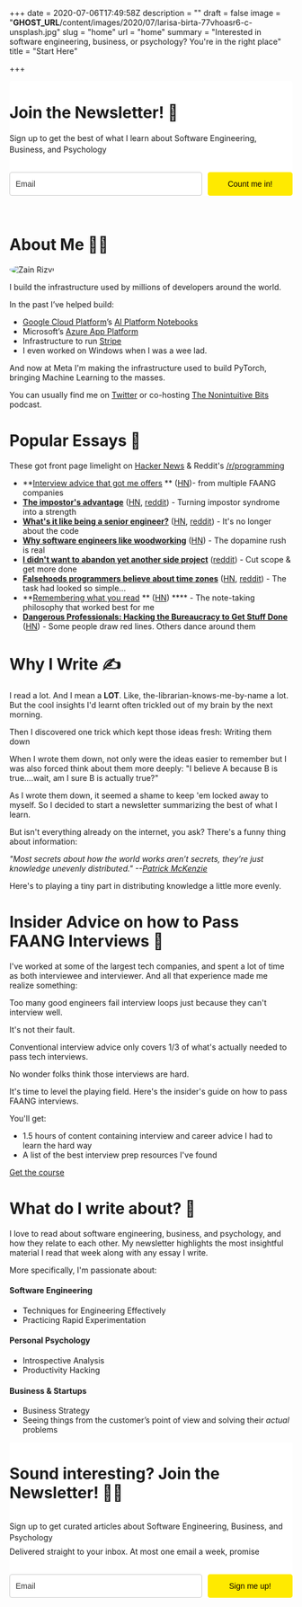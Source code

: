 +++
date = 2020-07-06T17:49:58Z
description = ""
draft = false
image = "__GHOST_URL__/content/images/2020/07/larisa-birta-77vhoasr6-c-unsplash.jpg"
slug = "home"
url = "home"
summary = "Interested in software engineering, business, or psychology? You're in the right place"
title = "Start Here"

+++


<style type="text/css">
  @import url(https://fonts.googleapis.com/css?family=Open+Sans:400,400italic,700,700italic);
</style>
<style type="text/css">
  .ml-form-embedSubmitLoad{display:inline-block;width:20px;height:20px}.ml-form-embedSubmitLoad:after{content:" ";border-color:transparent;animation:ml-form-embedSubmitLoad 1.2s linear infinite}@keyframes ml-form-embedSubmitLoad{0%{transform:rotate(0)}100%{transform:rotate(360deg)}}#mlb2-2355433.ml-form-embedContainer{box-sizing:border-box;display:table;margin:0 auto;position:static;width:100%!important}#mlb2-2355433.ml-form-embedContainer button,#mlb2-2355433.ml-form-embedContainer h4,#mlb2-2355433.ml-form-embedContainer p,#mlb2-2355433.ml-form-embedContainer span{text-transform:none!important;letter-spacing:normal!important}#mlb2-2355433.ml-form-embedContainer .ml-form-embedWrapper{background-color:#fff;border-width:0;border-color:transparent;border-radius:4px;border-style:solid;box-sizing:border-box;display:inline-block!important;margin:0;padding:0;position:relative}#mlb2-2355433.ml-form-embedContainer .ml-form-embedWrapper.embedDefault,#mlb2-2355433.ml-form-embedContainer .ml-form-embedWrapper.embedPopup{width:400px}#mlb2-2355433.ml-form-embedContainer .ml-form-embedWrapper.embedForm{width:100%}#mlb2-2355433.ml-form-embedContainer .ml-form-align-left{text-align:left}#mlb2-2355433.ml-form-embedContainer .ml-form-align-center{text-align:center}#mlb2-2355433.ml-form-embedContainer .ml-form-align-default{display:table-cell!important;vertical-align:middle!important;text-align:center!important}#mlb2-2355433.ml-form-embedContainer .ml-form-align-right{text-align:right}#mlb2-2355433.ml-form-embedContainer .ml-form-embedWrapper .ml-form-embedHeader img{border-top-left-radius:4px;border-top-right-radius:4px;height:auto;margin:0 auto!important;max-width:100%;width:undefinedpx}#mlb2-2355433.ml-form-embedContainer .ml-form-embedWrapper .ml-form-embedBody,#mlb2-2355433.ml-form-embedContainer .ml-form-embedWrapper #mlb2-2355433.ml-form-embedContainer .ml-form-embedWrapper .ml-form-embedBody.ml-form-embedBodyHorizontal{padding-bottom:0}#mlb2-2355433.ml-form-embedContainer .ml-form-embedWrapper .ml-form-embedBody .ml-form-embedContent,#mlb2-2355433.ml-form-embedContainer .ml-form-embedWrapper .ml-form-successBody #mlb2-2355433.ml-form-embedContainer .ml-form-embedWrapper .ml-form-embedBody .ml-form-embedContent h4,#mlb2-2355433.ml-form-embedContainer .ml-form-embedWrapper .ml-form-successBody .ml-form-successContent h4{word-break:break-word}#mlb2-2355433.ml-form-embedContainer .ml-form-embedWrapper .ml-form-embedBody .ml-form-embedContent p,#mlb2-2355433.ml-form-embedContainer .ml-form-embedWrapper .ml-form-successBody .ml-form-successContent p#mlb2-2355433.ml-form-embedContainer .ml-form-embedWrapper .ml-form-embedBody .ml-form-embedContent ol,#mlb2-2355433.ml-form-embedContainer .ml-form-embedWrapper .ml-form-embedBody .ml-form-embedContent ul,#mlb2-2355433.ml-form-embedContainer .ml-form-embedWrapper .ml-form-successBody .ml-form-successContent ol,#mlb2-2355433.ml-form-embedContainer .ml-form-embedWrapper .ml-form-successBody .ml-form-successContent #mlb2-2355433.ml-form-embedContainer .ml-form-embedWrapper .ml-form-embedBody .ml-form-embedContent p a,#mlb2-2355433.ml-form-embedContainer .ml-form-embedWrapper .ml-form-successBody .ml-form-successContent p #mlb2-2355433.ml-form-embedContainer .ml-form-embedWrapper .ml-block-form .ml-field-group#mlb2-2355433.ml-form-embedContainer .ml-form-embedWrapper .ml-block-form .ml-field-group label{margin-bottom:5px;text-decoration:none;display:inline-block;line-height:20px}#mlb2-2355433.ml-form-embedContainer .ml-form-embedWrapper .ml-form-embedBody .ml-form-embedContent p:last-child,#mlb2-2355433.ml-form-embedContainer .ml-form-embedWrapper .ml-form-successBody .ml-form-successContent p:last-child{margin:0}#mlb2-2355433.ml-form-embedContainer .ml-form-embedWrapper .ml-form-embedBody form{margin:0;width:100%}#mlb2-2355433.ml-form-embedContainer .ml-form-embedWrapper .ml-form-embedBody .ml-form-checkboxRow,#mlb2-2355433.ml-form-embedContainer .ml-form-embedWrapper .ml-form-embedBody .ml-form-formContent{width:100%}#mlb2-2355433.ml-form-embedContainer .ml-form-embedWrapper .ml-form-embedBody .ml-form-checkboxRow{float:left}#mlb2-2355433.ml-form-embedContainer .ml-form-embedWrapper .ml-form-embedBody .ml-form-formContent.horozintalForm{margin:0;width:100%;height:auto;float:left}#mlb2-2355433.ml-form-embedContainer .ml-form-embedWrapper .ml-form-embedBody .ml-form-fieldRow{margin:0 0 10px 0;width:100%}#mlb2-2355433.ml-form-embedContainer .ml-form-embedWrapper .ml-form-embedBody .ml-form-fieldRow.ml-last-item{margin:0}#mlb2-2355433.ml-form-embedContainer .ml-form-embedWrapper .ml-form-embedBody .ml-form-fieldRow.ml-formfieldHorizintal{margin:0}#mlb2-2355433.ml-form-embedContainer .ml-form-embedWrapper .ml-form-embedBody .ml-form-fieldRow input{background-color:#fff!important;color:#333!important;border-color:#ccc!important;border-radius:4px!important;border-style:solid!important;border-width:1px!important;font-family:'Open Sans',Arial,Helvetica,sans-serif;font-size:14px!important;height:auto;line-height:21px!important;margin-bottom:0;margin-top:0;margin-left:0;margin-right:0;padding:10px 10px!important;width:100%!important;box-sizing:border-box!important;max-width:100%!important}#mlb2-2355433.ml-form-embedContainer .ml-form-embedWrapper .ml-form-embedBody .ml-form-fieldRow input::-webkit-input-placeholder,#mlb2-2355433.ml-form-embedContainer .ml-form-embedWrapper .ml-form-embedBody .ml-form-horizontalRow input::-webkit-input-placeholder{color:#333}#mlb2-2355433.ml-form-embedContainer .ml-form-embedWrapper .ml-form-embedBody .ml-form-fieldRow input::-moz-placeholder,#mlb2-2355433.ml-form-embedContainer .ml-form-embedWrapper .ml-form-embedBody .ml-form-horizontalRow input::-moz-placeholder{color:#333}#mlb2-2355433.ml-form-embedContainer .ml-form-embedWrapper .ml-form-embedBody .ml-form-fieldRow input:-ms-input-placeholder,#mlb2-2355433.ml-form-embedContainer .ml-form-embedWrapper .ml-form-embedBody .ml-form-horizontalRow input:-ms-input-placeholder{color:#333}#mlb2-2355433.ml-form-embedContainer .ml-form-embedWrapper .ml-form-embedBody .ml-form-fieldRow input:-moz-placeholder,#mlb2-2355433.ml-form-embedContainer .ml-form-embedWrapper .ml-form-embedBody .ml-form-horizontalRow input:-moz-placeholder{color:#333}#mlb2-2355433.ml-form-embedContainer .ml-form-embedWrapper .ml-form-embedBody .ml-form-fieldRow textarea,#mlb2-2355433.ml-form-embedContainer .ml-form-embedWrapper .ml-form-embedBody .ml-form-horizontalRow textarea{background-color:#fff!important;color:#333!important;border-color:#ccc!important;border-radius:4px!important;border-style:solid!important;border-width:1px!important;font-size:14px!important;height:auto;line-height:21px!important;margin-bottom:0;margin-top:0;padding:10px 10px!important;width:100%!important;box-sizing:border-box!important;max-width:100%!important}#mlb2-2355433.ml-form-embedContainer .ml-form-embedWrapper .ml-form-embedBody .ml-form-checkboxRow .label-description::before,#mlb2-2355433.ml-form-embedContainer .ml-form-embedWrapper .ml-form-embedBody .ml-form-embedPermissions .ml-form-embedPermissionsOptionsCheckbox .label-description::before,#mlb2-2355433.ml-form-embedContainer .ml-form-embedWrapper .ml-form-embedBody .ml-form-fieldRow .custom-checkbox .custom-control-label::before,#mlb2-2355433.ml-form-embedContainer .ml-form-embedWrapper .ml-form-embedBody .ml-form-fieldRow .custom-radio .custom-control-label::before,#mlb2-2355433.ml-form-embedContainer .ml-form-embedWrapper .ml-form-embedBody .ml-form-horizontalRow .custom-checkbox .custom-control-label::before,#mlb2-2355433.ml-form-embedContainer .ml-form-embedWrapper .ml-form-embedBody .ml-form-horizontalRow .custom-radio .custom-control-label::before,#mlb2-2355433.ml-form-embedContainer .ml-form-embedWrapper .ml-form-embedBody .ml-form-interestGroupsRow .ml-form-interestGroupsRowCheckbox .label-description::before{border-color:#ccc!important;background-color:#fff!important}#mlb2-2355433.ml-form-embedContainer .ml-form-embedWrapper .ml-form-embedBody .ml-form-fieldRow input.custom-control-input[type=checkbox]{box-sizing:border-box;padding:0;position:absolute;z-index:-1;opacity:0;margin-top:5px;margin-left:-24px;overflow:visible}#mlb2-2355433.ml-form-embedContainer .ml-form-embedWrapper .ml-form-embedBody .ml-form-checkboxRow .label-description::before,#mlb2-2355433.ml-form-embedContainer .ml-form-embedWrapper .ml-form-embedBody .ml-form-embedPermissions .ml-form-embedPermissionsOptionsCheckbox .label-description::before,#mlb2-2355433.ml-form-embedContainer .ml-form-embedWrapper .ml-form-embedBody .ml-form-fieldRow .custom-checkbox .custom-control-label::before,#mlb2-2355433.ml-form-embedContainer .ml-form-embedWrapper .ml-form-embedBody .ml-form-horizontalRow .custom-checkbox .custom-control-label::before,#mlb2-2355433.ml-form-embedContainer .ml-form-embedWrapper .ml-form-embedBody .ml-form-interestGroupsRow .ml-form-interestGroupsRowCheckbox .label-description::before{border-radius:4px!important}#mlb2-2355433.ml-form-embedContainer .ml-form-embedWrapper .ml-form-embedBody .ml-form-checkboxRow input[type=checkbox]:checked~.label-description::after,#mlb2-2355433.ml-form-embedContainer .ml-form-embedWrapper .ml-form-embedBody .ml-form-embedPermissions .ml-form-embedPermissionsOptionsCheckbox input[type=checkbox]:checked~.label-description::after,#mlb2-2355433.ml-form-embedContainer .ml-form-embedWrapper .ml-form-embedBody .ml-form-fieldRow .custom-checkbox .custom-control-input:checked~.custom-control-label::after,#mlb2-2355433.ml-form-embedContainer .ml-form-embedWrapper .ml-form-embedBody .ml-form-horizontalRow .custom-checkbox .custom-control-input:checked~.custom-control-label::after,#mlb2-2355433.ml-form-embedContainer .ml-form-embedWrapper .ml-form-embedBody .ml-form-interestGroupsRow .ml-form-interestGroupsRowCheckbox input[type=checkbox]:checked~.label-description::after{background-color:#0c0000;mask-image:url(https://bucket.mlcdn.com/images/default/arrow.svg);-webkit-mask-image:url(https://bucket.mlcdn.com/images/default/arrow.svg)}#mlb2-2355433.ml-form-embedContainer .ml-form-embedWrapper .ml-form-embedBody .ml-form-fieldRow .custom-radio .custom-control-input:checked~.custom-control-label::after{background-color:#0c0000;mask-image:url(https://bucket.mlcdn.com/images/default/circle.svg);-webkit-mask-image:url(https://bucket.mlcdn.com/images/default/circle.svg)}#mlb2-2355433.ml-form-embedContainer .ml-form-embedWrapper .ml-form-embedBody .ml-form-checkboxRow input[type=checkbox]:checked~.label-description::before,#mlb2-2355433.ml-form-embedContainer .ml-form-embedWrapper .ml-form-embedBody .ml-form-embedPermissions .ml-form-embedPermissionsOptionsCheckbox input[type=checkbox]:checked~.label-description::before,#mlb2-2355433.ml-form-embedContainer .ml-form-embedWrapper .ml-form-embedBody .ml-form-fieldRow .custom-checkbox .custom-control-input:checked~.custom-control-label::before,#mlb2-2355433.ml-form-embedContainer .ml-form-embedWrapper .ml-form-embedBody .ml-form-fieldRow .custom-radio .custom-control-input:checked~.custom-control-label::before,#mlb2-2355433.ml-form-embedContainer .ml-form-embedWrapper .ml-form-embedBody .ml-form-horizontalRow .custom-checkbox .custom-control-input:checked~.custom-control-label::before,#mlb2-2355433.ml-form-embedContainer .ml-form-embedWrapper .ml-form-embedBody .ml-form-horizontalRow .custom-radio .custom-control-input:checked~.custom-control-label::before,#mlb2-2355433.ml-form-embedContainer .ml-form-embedWrapper .ml-form-embedBody .ml-form-interestGroupsRow .ml-form-interestGroupsRowCheckbox input[type=checkbox]:checked~.label-description::before{border-color:#ffea00!important;background-color:#ffea00!important;color:#0c0000!important}#mlb2-2355433.ml-form-embedContainer .ml-form-embedWrapper .ml-form-embedBody .ml-form-fieldRow .custom-checkbox .custom-control-label::after,#mlb2-2355433.ml-form-embedContainer .ml-form-embedWrapper .ml-form-embedBody .ml-form-fieldRow .custom-checkbox .custom-control-label::before,#mlb2-2355433.ml-form-embedContainer .ml-form-embedWrapper .ml-form-embedBody .ml-form-fieldRow .custom-radio .custom-control-label::after,#mlb2-2355433.ml-form-embedContainer .ml-form-embedWrapper .ml-form-embedBody .ml-form-fieldRow .custom-radio .custom-control-label::before,#mlb2-2355433.ml-form-embedContainer .ml-form-embedWrapper .ml-form-embedBody .ml-form-horizontalRow .custom-checkbox .custom-control-label::after,#mlb2-2355433.ml-form-embedContainer .ml-form-embedWrapper .ml-form-embedBody .ml-form-horizontalRow .custom-checkbox .custom-control-label::before,#mlb2-2355433.ml-form-embedContainer .ml-form-embedWrapper .ml-form-embedBody .ml-form-horizontalRow .custom-radio .custom-control-label::after,#mlb2-2355433.ml-form-embedContainer .ml-form-embedWrapper .ml-form-embedBody .ml-form-horizontalRow .custom-radio .custom-control-label::before{top:2;box-sizing:border-box}#mlb2-2355433.ml-form-embedContainer .ml-form-embedWrapper .ml-form-embedBody .ml-form-checkboxRow .label-description::after,#mlb2-2355433.ml-form-embedContainer .ml-form-embedWrapper .ml-form-embedBody .ml-form-checkboxRow .label-description::before,#mlb2-2355433.ml-form-embedContainer .ml-form-embedWrapper .ml-form-embedBody .ml-form-embedPermissions .ml-form-embedPermissionsOptionsCheckbox .label-description::after,#mlb2-2355433.ml-form-embedContainer .ml-form-embedWrapper .ml-form-embedBody .ml-form-embedPermissions .ml-form-embedPermissionsOptionsCheckbox .label-description::before{top:0!important;box-sizing:border-box!important}#mlb2-2355433.ml-form-embedContainer .ml-form-embedWrapper .ml-form-embedBody .ml-form-checkboxRow .label-description::after,#mlb2-2355433.ml-form-embedContainer .ml-form-embedWrapper .ml-form-embedBody .ml-form-checkboxRow .label-description::before{top:0!important;box-sizing:border-box!important}#mlb2-2355433.ml-form-embedContainer .ml-form-embedWrapper .ml-form-embedBody .ml-form-interestGroupsRow .ml-form-interestGroupsRowCheckbox .label-description::after{top:3px!important;box-sizing:border-box!important;position:absolute;left:-21px;display:block;width:10px;height:10px;content:""}#mlb2-2355433.ml-form-embedContainer .ml-form-embedWrapper .ml-form-embedBody .ml-form-interestGroupsRow .ml-form-interestGroupsRowCheckbox .label-description::before{top:0!important;box-sizing:border-box!important}#mlb2-2355433.ml-form-embedContainer .ml-form-embedWrapper .ml-form-embedBody .custom-control-label::before{position:absolute;top:4px;left:-24px;display:block;width:16px;height:16px;pointer-events:none;content:"";background-color:#fff;border:#adb5bd solid 1px;border-radius:50%}#mlb2-2355433.ml-form-embedContainer .ml-form-embedWrapper .ml-form-embedBody .custom-control-label::after{position:absolute;top:5px!important;left:-21px;display:block;width:10px;height:10px;content:""}#mlb2-2355433.ml-form-embedContainer .ml-form-embedWrapper .ml-form-embedBody .ml-form-checkboxRow .label-description::before,#mlb2-2355433.ml-form-embedContainer .ml-form-embedWrapper .ml-form-embedBody .ml-form-embedPermissions .ml-form-embedPermissionsOptionsCheckbox .label-description::before,#mlb2-2355433.ml-form-embedContainer .ml-form-embedWrapper .ml-form-embedBody .ml-form-interestGroupsRow .ml-form-interestGroupsRowCheckbox .label-description::before{position:absolute;top:4px;left:-24px;display:block;width:16px;height:16px;pointer-events:none;content:"";background-color:#fff;border:#adb5bd solid 1px;border-radius:50%}#mlb2-2355433.ml-form-embedContainer .ml-form-embedWrapper .ml-form-embedBody .ml-form-embedPermissions .ml-form-embedPermissionsOptionsCheckbox .label-description::after{position:absolute;top:3px!important;left:-21px;display:block;width:10px;height:10px;content:""}#mlb2-2355433.ml-form-embedContainer .ml-form-embedWrapper .ml-form-embedBody .ml-form-checkboxRow .label-description::after{position:absolute;top:3px!important;left:-21px;display:block;width:10px;height:10px;content:""}#mlb2-2355433.ml-form-embedContainer .ml-form-embedWrapper .ml-form-embedBody .custom-radio .custom-control-label::after{background:no-repeat 50%/50% 50%}#mlb2-2355433.ml-form-embedContainer .ml-form-embedWrapper .ml-form-embedBody .custom-checkbox .custom-control-label::after,#mlb2-2355433.ml-form-embedContainer .ml-form-embedWrapper .ml-form-embedBody .ml-form-checkboxRow .label-description::after,#mlb2-2355433.ml-form-embedContainer .ml-form-embedWrapper .ml-form-embedBody .ml-form-embedPermissions .ml-form-embedPermissionsOptionsCheckbox .label-description::after,#mlb2-2355433.ml-form-embedContainer .ml-form-embedWrapper .ml-form-embedBody .ml-form-interestGroupsRow .ml-form-interestGroupsRowCheckbox .label-description::after{background:no-repeat 50%/50% 50%}#mlb2-2355433.ml-form-embedContainer .ml-form-embedWrapper .ml-form-embedBody .ml-form-fieldRow .custom-control,#mlb2-2355433.ml-form-embedContainer .ml-form-embedWrapper .ml-form-embedBody .ml-form-horizontalRow .custom-control{position:relative;display:block;min-height:1.5rem;padding-left:1.5rem}#mlb2-2355433.ml-form-embedContainer .ml-form-embedWrapper .ml-form-embedBody .ml-form-fieldRow .custom-checkbox .custom-control-input,#mlb2-2355433.ml-form-embedContainer .ml-form-embedWrapper .ml-form-embedBody .ml-form-fieldRow .custom-radio .custom-control-input,#mlb2-2355433.ml-form-embedContainer .ml-form-embedWrapper .ml-form-embedBody .ml-form-horizontalRow .custom-checkbox .custom-control-input,#mlb2-2355433.ml-form-embedContainer .ml-form-embedWrapper .ml-form-embedBody .ml-form-horizontalRow .custom-radio .custom-control-input{position:absolute;z-index:-1;opacity:0;box-sizing:border-box;padding:0}#mlb2-2355433.ml-form-embedContainer .ml-form-embedWrapper .ml-form-embedBody .ml-form-fieldRow .custom-checkbox .custom-control-label,#mlb2-2355433.ml-form-embedContainer .ml-form-embedWrapper .ml-form-embedBody .ml-form-fieldRow .custom-radio .custom-control-label,#mlb2-2355433.ml-form-embedContainer .ml-form-embedWrapper .ml-form-embedBody .ml-form-horizontalRow .custom-checkbox .custom-control-label,#mlb2-2355433.ml-form-embedContainer .ml-form-embedWrapper .ml-form-embedBody .ml-form-horizontalRow .custom-radio .custom-control-label{margin-bottom:0;position:relative;vertical-align:top}#mlb2-2355433.ml-form-embedContainer .ml-form-embedWrapper .ml-form-embedBody .ml-form-fieldRow .custom-select,#mlb2-2355433.ml-form-embedContainer .ml-form-embedWrapper .ml-form-embedBody .ml-form-horizontalRow .custom-select{background-color:#fff!important;color:#333!important;border-color:#ccc!important;border-radius:4px!important;border-style:solid!important;border-width:1px!important;font-size:14px!important;line-height:20px!important;margin-bottom:0;margin-top:0;padding:10px 28px 10px 12px!important;width:100%!important;box-sizing:border-box!important;max-width:100%!important;height:auto;display:inline-block;vertical-align:middle;background:url(https://bucket.mlcdn.com/images/default/dropdown.svg) no-repeat right .75rem center/8px 10px;-webkit-appearance:none;-moz-appearance:none;appearance:none}#mlb2-2355433.ml-form-embedContainer .ml-form-embedWrapper .ml-form-embedBody .ml-form-horizontalRow{height:auto;width:100%;float:left}.ml-form-formContent.horozintalForm .ml-form-horizontalRow .ml-input-horizontal{width:70%;float:left}.ml-form-formContent.horozintalForm .ml-form-horizontalRow .ml-button-horizontal{width:30%;float:left}.ml-form-formContent.horozintalForm .ml-form-horizontalRow .ml-button-horizontal.labelsOn{padding-top:25px}.ml-form-formContent.horozintalForm .ml-form-horizontalRow .horizontal-fields{box-sizing:border-box;float:left;padding-right:10px}#mlb2-2355433.ml-form-embedContainer .ml-form-embedWrapper .ml-form-embedBody .ml-form-horizontalRow input{background-color:#fff;color:#333;border-color:#ccc;border-radius:4px;border-style:solid;border-width:1px;font-size:14px;line-height:20px;margin-bottom:0;margin-top:0;padding:10px 10px;width:100%;box-sizing:border-box;overflow-y:initial}#mlb2-2355433.ml-form-embedContainer .ml-form-embedWrapper .ml-form-embedBody .ml-form-horizontalRow button{background-color:#ffea00!important;border-color:#ffea00;border-style:solid;border-width:1px;border-radius:4px;box-shadow:none;color:#0c0000!important;cursor:pointer;font-size:14px!important;line-height:20px;margin:0!important;padding:10px!important;width:100%;height:auto}#mlb2-2355433.ml-form-embedContainer .ml-form-embedWrapper .ml-form-embedBody .ml-form-horizontalRow button:hover{background-color:#fff681!important;border-color:#fff681!important}#mlb2-2355433.ml-form-embedContainer .ml-form-embedWrapper .ml-form-embedBody .ml-form-checkboxRow input[type=checkbox]{box-sizing:border-box;padding:0;position:absolute;z-index:-1;opacity:0;margin-top:5px;margin-left:-24px;overflow:visible}#mlb2-2355433.ml-form-embedContainer .ml-form-embedWrapper .ml-form-embedBody .ml-form-checkboxRow .label-description{display:block;position:relative;vertical-align:top}#mlb2-2355433.ml-form-embedContainer .ml-form-embedWrapper .ml-form-embedBody .ml-form-checkboxRow label{margin:0;padding:0;position:relative;display:block;min-height:24px;padding-left:24px}#mlb2-2355433.ml-form-embedContainer .ml-form-embedWrapper .ml-form-embedBody .ml-form-checkboxRow label a{color:#000;text-decoration:underline}#mlb2-2355433.ml-form-embedContainer .ml-form-embedWrapper .ml-form-embedBody .ml-form-checkboxRow label p{line-height:18px!important;padding:0!important;margin:0 5px 0 0!important}#mlb2-2355433.ml-form-embedContainer .ml-form-embedWrapper .ml-form-embedBody .ml-form-checkboxRow label p:last-child{margin:0}#mlb2-2355433.ml-form-embedContainer .ml-form-embedWrapper .ml-form-embedBody .ml-form-embedSubmit{margin:0 0 20px 0;float:left;width:100%}#mlb2-2355433.ml-form-embedContainer .ml-form-embedWrapper .ml-form-embedBody .ml-form-embedSubmit button{background-color:#ffea00!important;border:none!important;border-radius:4px!important;box-shadow:none!important;color:#0c0000!important;cursor:pointer;font-weight:700!important;line-height:21px!important;height:auto;padding:10px!important;width:100%!important;box-sizing:border-box!important}#mlb2-2355433.ml-form-embedContainer .ml-form-embedWrapper .ml-form-embedBody .ml-form-embedSubmit button.loading{display:none}#mlb2-2355433.ml-form-embedContainer .ml-form-embedWrapper .ml-form-embedBody .ml-form-embedSubmit button:hover{background-color:#fff681!important}.ml-subscribe-close{width:30px;height:30px;background:url(https://bucket.mlcdn.com/images/default/modal_close.png) no-repeat;background-size:30px;cursor:pointer;margin-top:-10px;margin-right:-10px;position:absolute;top:0;right:0}.ml-error input{background:url(https://bucket.mlcdn.com/images/default/error-icon.png) 98% center no-repeat #fff!important;background-size:24px 24px!important}.ml-error .label-description,.ml-error .label-description p,.ml-error .label-description p a,.ml-error label:first-child{color:red!important}#mlb2-2355433.ml-form-embedContainer .ml-form-embedWrapper .ml-form-embedBody .ml-form-checkboxRow.ml-error .label-description p,#mlb2-2355433.ml-form-embedContainer .ml-form-embedWrapper .ml-form-embedBody .ml-form-checkboxRow.ml-error .label-description p:first-letter{color:red!important}@media only screen and (max-width:400px){.ml-form-embedWrapper.embedDefault,.ml-form-embedWrapper.embedPopup{width:100%!important}.ml-form-formContent.horozintalForm{float:left!important}.ml-form-formContent.horozintalForm .ml-form-horizontalRow{height:auto!important;width:100%!important;float:left!important}.ml-form-formContent.horozintalForm .ml-form-horizontalRow .ml-input-horizontal{width:100%!important}.ml-form-formContent.horozintalForm .ml-form-horizontalRow .ml-input-horizontal>div{padding-right:0!important;padding-bottom:10px}.ml-form-formContent.horozintalForm .ml-button-horizontal{width:100%!important}.ml-form-formContent.horozintalForm .ml-button-horizontal.labelsOn{padding-top:0!important}}
</style>
<style type="text/css">
  @media only screen and (max-width:400px){.ml-form-formContent.horozintalForm .ml-form-horizontalRow .horizontal-fields{margin-bottom:10px!important;width:100%!important}}
</style>
<div id="mlb2-2355433" class="ml-form-embedContainer ml-subscribe-form ml-subscribe-form-2355433" style="margin: 0 0 30px">
    <div class="ml-form-embedWrapper embedForm">
      <div class="ml-form-embedBody ml-form-embedBodyHorizontal row-form">
        <div class="ml-form-embedContent" style="margin: 0 0 30px">
            <h1>Join the Newsletter! 📰</h1>
            <p>Sign up to get the best of what I learn about Software Engineering, Business, and Psychology</p>
        </div>
        <form class="ml-block-form" action="https://app.mailerlite.com/webforms/submit/y7w3e7" data-code="y7w3e7" method="post" target="_blank">
          <div class="ml-form-formContent horozintalForm">
            <div class="ml-form-horizontalRow">
              <div class="ml-input-horizontal">
                <div style="width:100%" class="horizontal-fields">
                  <div class="ml-field-group ml-field-email ml-validate-email ml-validate-required">
                    <input type="email" class="form-control" data-inputmask="" name="fields[email]" placeholder="Email" autocomplete="email">
                  </div>
                </div>
              </div>
              <div class="ml-button-horizontal primary">
                <button type="submit" class="primary">Count me in!</button>
                <button disabled="disabled" style="display:none" type="button" class="loading"> <div class="ml-form-embedSubmitLoad"><div></div><div></div><div></div><div></div></div> </button>
              </div>
            </div>
          </div>
          <input type="hidden" name="fields[subscription_source]" value="StartHere">
          <input type="hidden" name="ml-submit" value="1">
        </form>
      </div>
      <div class="ml-form-successBody row-success" style="display:none">
        <div class="ml-form-successContent">
          <h4>You're all set!</h4>
          <p>There's a welcome message waiting for you in your inbox</p>
        </div>
      </div>
    </div>
    <br/>
</div>
<script>
  function ml_webform_success_2355433(){try{window.top.location.href="https://zainrizvi.io/email_signup_success/"}catch(i){window.location.href="https://zainrizvi.io/email_signup_success/"}}
</script>
<img src="https://track.mailerlite.com/webforms/o/2355433/y7w3e7?v1595039722" width="1" height="1" style="max-width:1px;max-height:1px;visibility:hidden;padding:0;margin:0;display:block" alt="." border="0">
<script src="https://static.mailerlite.com/js/w/webforms.min.js?v5c5d99c28cfe49b41fe82455507d7558" type="text/javascript"></script>

# About Me 👨‍💻

<div class="alignleft">
<img src="__GHOST_URL__/content/images/2020/07/avatar-1.jpg" alt="Zain Rizvi" style="border-radius:50%;">
</div>

I build the infrastructure used by millions of developers around the world.

In the past I’ve helped build:

* [Google Cloud Platform](https://cloud.google.com/)’s [AI Platform Notebooks](https://cloud.google.com/ai-platform-notebooks/)
* Microsoft’s [Azure App Platform](https://azure.microsoft.com/en-us/services/app-service/web/)
* Infrastructure to run [Stripe](https://www.stripe.com)
* I even worked on Windows when I was a wee lad.

And now at Meta I'm making the infrastructure used to build PyTorch, bringing Machine Learning to the masses.

You can usually find me on [Twitter](https://www.twitter.com/zainrzv) or co-hosting [The Nonintuitive Bits](http://www.thenonintuitivebits.com) podcast.

# Popular Essays 🚀

These got front page limelight on [Hacker News](https://hn.algolia.com/?q=zainrizvi.io) & Reddit's [/r/programming](https://www.reddit.com/domain/zainrizvi.io/top/?sort=top&t=all)

* **[Interview advice that got me offers](__GHOST_URL__/blog/the-interviewing-advice-no-one-shares/) ** ([HN](https://news.ycombinator.com/item?id=25519718))- from multiple FAANG companies
* [**The impostor's advantage**](__GHOST_URL__/blog/the-impostors-advantage/) ([HN](https://news.ycombinator.com/item?id=24376950), [reddit](https://www.reddit.com/r/programming/comments/tpz77u/software_engineer_keeps_growing_career_despite/)) - Turning impostor syndrome into a strength
* [**What's it like being a senior engineer?**](__GHOST_URL__/blog/whats-it-like-as-a-senior-engineer/) ([HN](https://news.ycombinator.com/item?id=24277414), [reddit](https://www.reddit.com/r/programming/comments/igfn8p/whats_it_like_as_a_senior_engineer_my_experiences/)) - It's no longer about the code
* [**Why software engineers like woodworking**](__GHOST_URL__/blog/why-software-engineers-like-woodworking/) ([HN](https://news.ycombinator.com/item?id=31687378)) - The dopamine rush is real
* [**I didn't want to abandon yet another side project**](__GHOST_URL__/blog/do-more-by-doing-less/) ([reddit](https://www.reddit.com/r/programming/comments/iauwyt/how_i_stopped_abandoning_my_side_projects/)) - Cut scope & get more done
* [**Falsehoods programmers believe about time zones**](__GHOST_URL__/blog/falsehoods-programmers-believe-about-time-zones/) ([HN](https://news.ycombinator.com/item?id=24870376), [reddit](https://www.reddit.com/r/programming/comments/jggx3l/falsehoods_programmers_believe_about_time_zones/)) - The task had looked so simple...
* **[Remembering what you read](https://zainrizvi.io/blog/remembering-what-you-read-zettelkasten-vs-para/) ** ([HN](https://news.ycombinator.com/item?id=24251068)) **** - The note-taking philosophy that worked best for me
* [**Dangerous Professionals: Hacking the Bureaucracy to Get Stuff Done**](__GHOST_URL__/blog/hacking-the-bureaucracy-to-get-stuff-done/) ([HN](https://news.ycombinator.com/item?id=31454589)) - Some people draw red lines. Others dance around them

# Why I Write ✍

I read a lot. And I mean a **LOT**. Like, the-librarian-knows-me-by-name a lot. But the cool insights I'd learnt often trickled out of my brain by the next morning.

Then I  discovered one trick which kept those ideas fresh:  Writing them down

When I wrote them down, not only were the ideas easier to remember but I was also forced think about them more deeply: "I believe A because B is true....wait, am I sure B is actually true?"

As I wrote them down, it seemed a shame to keep 'em locked away to myself. So I decided to start a newsletter summarizing the best of what I learn.

But isn't everything already on the internet,  you ask? There's a funny thing about information:

_"Most secrets about how the world works aren’t secrets, they’re just knowledge unevenly distributed." --[Patrick McKenzie](https://twitter.com/patio11/status/1220597909328056320?s=20&utm_source=newsletter&utm_medium=email&utm_campaign=life_updates_and_keeping_in_touch&utm_term=2020-07-22)_

Here's to playing a tiny part in distributing knowledge a little more evenly.

# Insider Advice on how to Pass FAANG Interviews 🤝

I've worked at some of the largest tech companies, and spent a lot of time as both interviewee and interviewer. And all that experience made me realize something:

Too many good engineers fail interview loops just because they can't interview well.

It's not their fault.

Conventional interview advice only covers 1/3 of what's actually needed to pass tech interviews.

No wonder folks think those interviews are hard.

It's time to level the playing field. Here's the insider's guide on how to pass FAANG interviews.

You'll get:

* 1.5 hours of content containing interview and career advice I had to learn the hard way
* A list of the best interview prep resources I've found

<!--script src="https://gumroad.com/js/gumroad.js"></script-->
<a class="button" href="https://zainrizvi.gumroad.com/l/insider-advice-on-how-you-can-pass-faang-interviews/welcome_screen?wanted=true">Get the course</a>



# What do I write about? 🤔

I love to read about software engineering, business, and psychology, and how they relate to each other. My newsletter highlights the most insightful material I read that week along with any essay I write.

More specifically, I'm passionate about:

#### Software Engineering

* Techniques for Engineering Effectively
* Practicing Rapid Experimentation

#### Personal Psychology

* Introspective Analysis
* Productivity Hacking

#### Business & Startups

* Business Strategy
* Seeing things from the customer’s point of view and solving their _actual_ problems

<style type="text/css">
  @import url(https://fonts.googleapis.com/css?family=Open+Sans:400,400italic,700,700italic);
</style>
<style type="text/css">
  .ml-form-embedSubmitLoad{display:inline-block;width:20px;height:20px}.ml-form-embedSubmitLoad:after{content:" ";border-color:transparent;animation:ml-form-embedSubmitLoad 1.2s linear infinite}@keyframes ml-form-embedSubmitLoad{0%{transform:rotate(0)}100%{transform:rotate(360deg)}}#mlb2-2355433.ml-form-embedContainer{box-sizing:border-box;display:table;margin:0 auto;position:static;width:100%!important}#mlb2-2355433.ml-form-embedContainer button,#mlb2-2355433.ml-form-embedContainer h4,#mlb2-2355433.ml-form-embedContainer p,#mlb2-2355433.ml-form-embedContainer span{text-transform:none!important;letter-spacing:normal!important}#mlb2-2355433.ml-form-embedContainer .ml-form-embedWrapper{background-color:#fff;border-width:0;border-color:transparent;border-radius:4px;border-style:solid;box-sizing:border-box;display:inline-block!important;margin:0;padding:0;position:relative}#mlb2-2355433.ml-form-embedContainer .ml-form-embedWrapper.embedDefault,#mlb2-2355433.ml-form-embedContainer .ml-form-embedWrapper.embedPopup{width:400px}#mlb2-2355433.ml-form-embedContainer .ml-form-embedWrapper.embedForm{width:100%}#mlb2-2355433.ml-form-embedContainer .ml-form-align-left{text-align:left}#mlb2-2355433.ml-form-embedContainer .ml-form-align-center{text-align:center}#mlb2-2355433.ml-form-embedContainer .ml-form-align-default{display:table-cell!important;vertical-align:middle!important;text-align:center!important}#mlb2-2355433.ml-form-embedContainer .ml-form-align-right{text-align:right}#mlb2-2355433.ml-form-embedContainer .ml-form-embedWrapper .ml-form-embedHeader img{border-top-left-radius:4px;border-top-right-radius:4px;height:auto;margin:0 auto!important;max-width:100%;width:undefinedpx}#mlb2-2355433.ml-form-embedContainer .ml-form-embedWrapper .ml-form-embedBody,#mlb2-2355433.ml-form-embedContainer .ml-form-embedWrapper #mlb2-2355433.ml-form-embedContainer .ml-form-embedWrapper .ml-form-embedBody.ml-form-embedBodyHorizontal{padding-bottom:0}#mlb2-2355433.ml-form-embedContainer .ml-form-embedWrapper .ml-form-embedBody .ml-form-embedContent,#mlb2-2355433.ml-form-embedContainer .ml-form-embedWrapper .ml-form-successBody #mlb2-2355433.ml-form-embedContainer .ml-form-embedWrapper .ml-form-embedBody .ml-form-embedContent h4,#mlb2-2355433.ml-form-embedContainer .ml-form-embedWrapper .ml-form-successBody .ml-form-successContent h4{word-break:break-word}#mlb2-2355433.ml-form-embedContainer .ml-form-embedWrapper .ml-form-embedBody .ml-form-embedContent p,#mlb2-2355433.ml-form-embedContainer .ml-form-embedWrapper .ml-form-successBody .ml-form-successContent p#mlb2-2355433.ml-form-embedContainer .ml-form-embedWrapper .ml-form-embedBody .ml-form-embedContent ol,#mlb2-2355433.ml-form-embedContainer .ml-form-embedWrapper .ml-form-embedBody .ml-form-embedContent ul,#mlb2-2355433.ml-form-embedContainer .ml-form-embedWrapper .ml-form-successBody .ml-form-successContent ol,#mlb2-2355433.ml-form-embedContainer .ml-form-embedWrapper .ml-form-successBody .ml-form-successContent #mlb2-2355433.ml-form-embedContainer .ml-form-embedWrapper .ml-form-embedBody .ml-form-embedContent p a,#mlb2-2355433.ml-form-embedContainer .ml-form-embedWrapper .ml-form-successBody .ml-form-successContent p #mlb2-2355433.ml-form-embedContainer .ml-form-embedWrapper .ml-block-form .ml-field-group#mlb2-2355433.ml-form-embedContainer .ml-form-embedWrapper .ml-block-form .ml-field-group label{margin-bottom:5px;text-decoration:none;display:inline-block;line-height:20px}#mlb2-2355433.ml-form-embedContainer .ml-form-embedWrapper .ml-form-embedBody .ml-form-embedContent p:last-child,#mlb2-2355433.ml-form-embedContainer .ml-form-embedWrapper .ml-form-successBody .ml-form-successContent p:last-child{margin:0}#mlb2-2355433.ml-form-embedContainer .ml-form-embedWrapper .ml-form-embedBody form{margin:0;width:100%}#mlb2-2355433.ml-form-embedContainer .ml-form-embedWrapper .ml-form-embedBody .ml-form-checkboxRow,#mlb2-2355433.ml-form-embedContainer .ml-form-embedWrapper .ml-form-embedBody .ml-form-formContent{width:100%}#mlb2-2355433.ml-form-embedContainer .ml-form-embedWrapper .ml-form-embedBody .ml-form-checkboxRow{float:left}#mlb2-2355433.ml-form-embedContainer .ml-form-embedWrapper .ml-form-embedBody .ml-form-formContent.horozintalForm{margin:0;width:100%;height:auto;float:left}#mlb2-2355433.ml-form-embedContainer .ml-form-embedWrapper .ml-form-embedBody .ml-form-fieldRow{margin:0 0 10px 0;width:100%}#mlb2-2355433.ml-form-embedContainer .ml-form-embedWrapper .ml-form-embedBody .ml-form-fieldRow.ml-last-item{margin:0}#mlb2-2355433.ml-form-embedContainer .ml-form-embedWrapper .ml-form-embedBody .ml-form-fieldRow.ml-formfieldHorizintal{margin:0}#mlb2-2355433.ml-form-embedContainer .ml-form-embedWrapper .ml-form-embedBody .ml-form-fieldRow input{background-color:#fff!important;color:#333!important;border-color:#ccc!important;border-radius:4px!important;border-style:solid!important;border-width:1px!important;font-family:'Open Sans',Arial,Helvetica,sans-serif;font-size:14px!important;height:auto;line-height:21px!important;margin-bottom:0;margin-top:0;margin-left:0;margin-right:0;padding:10px 10px!important;width:100%!important;box-sizing:border-box!important;max-width:100%!important}#mlb2-2355433.ml-form-embedContainer .ml-form-embedWrapper .ml-form-embedBody .ml-form-fieldRow input::-webkit-input-placeholder,#mlb2-2355433.ml-form-embedContainer .ml-form-embedWrapper .ml-form-embedBody .ml-form-horizontalRow input::-webkit-input-placeholder{color:#333}#mlb2-2355433.ml-form-embedContainer .ml-form-embedWrapper .ml-form-embedBody .ml-form-fieldRow input::-moz-placeholder,#mlb2-2355433.ml-form-embedContainer .ml-form-embedWrapper .ml-form-embedBody .ml-form-horizontalRow input::-moz-placeholder{color:#333}#mlb2-2355433.ml-form-embedContainer .ml-form-embedWrapper .ml-form-embedBody .ml-form-fieldRow input:-ms-input-placeholder,#mlb2-2355433.ml-form-embedContainer .ml-form-embedWrapper .ml-form-embedBody .ml-form-horizontalRow input:-ms-input-placeholder{color:#333}#mlb2-2355433.ml-form-embedContainer .ml-form-embedWrapper .ml-form-embedBody .ml-form-fieldRow input:-moz-placeholder,#mlb2-2355433.ml-form-embedContainer .ml-form-embedWrapper .ml-form-embedBody .ml-form-horizontalRow input:-moz-placeholder{color:#333}#mlb2-2355433.ml-form-embedContainer .ml-form-embedWrapper .ml-form-embedBody .ml-form-fieldRow textarea,#mlb2-2355433.ml-form-embedContainer .ml-form-embedWrapper .ml-form-embedBody .ml-form-horizontalRow textarea{background-color:#fff!important;color:#333!important;border-color:#ccc!important;border-radius:4px!important;border-style:solid!important;border-width:1px!important;font-size:14px!important;height:auto;line-height:21px!important;margin-bottom:0;margin-top:0;padding:10px 10px!important;width:100%!important;box-sizing:border-box!important;max-width:100%!important}#mlb2-2355433.ml-form-embedContainer .ml-form-embedWrapper .ml-form-embedBody .ml-form-checkboxRow .label-description::before,#mlb2-2355433.ml-form-embedContainer .ml-form-embedWrapper .ml-form-embedBody .ml-form-embedPermissions .ml-form-embedPermissionsOptionsCheckbox .label-description::before,#mlb2-2355433.ml-form-embedContainer .ml-form-embedWrapper .ml-form-embedBody .ml-form-fieldRow .custom-checkbox .custom-control-label::before,#mlb2-2355433.ml-form-embedContainer .ml-form-embedWrapper .ml-form-embedBody .ml-form-fieldRow .custom-radio .custom-control-label::before,#mlb2-2355433.ml-form-embedContainer .ml-form-embedWrapper .ml-form-embedBody .ml-form-horizontalRow .custom-checkbox .custom-control-label::before,#mlb2-2355433.ml-form-embedContainer .ml-form-embedWrapper .ml-form-embedBody .ml-form-horizontalRow .custom-radio .custom-control-label::before,#mlb2-2355433.ml-form-embedContainer .ml-form-embedWrapper .ml-form-embedBody .ml-form-interestGroupsRow .ml-form-interestGroupsRowCheckbox .label-description::before{border-color:#ccc!important;background-color:#fff!important}#mlb2-2355433.ml-form-embedContainer .ml-form-embedWrapper .ml-form-embedBody .ml-form-fieldRow input.custom-control-input[type=checkbox]{box-sizing:border-box;padding:0;position:absolute;z-index:-1;opacity:0;margin-top:5px;margin-left:-24px;overflow:visible}#mlb2-2355433.ml-form-embedContainer .ml-form-embedWrapper .ml-form-embedBody .ml-form-checkboxRow .label-description::before,#mlb2-2355433.ml-form-embedContainer .ml-form-embedWrapper .ml-form-embedBody .ml-form-embedPermissions .ml-form-embedPermissionsOptionsCheckbox .label-description::before,#mlb2-2355433.ml-form-embedContainer .ml-form-embedWrapper .ml-form-embedBody .ml-form-fieldRow .custom-checkbox .custom-control-label::before,#mlb2-2355433.ml-form-embedContainer .ml-form-embedWrapper .ml-form-embedBody .ml-form-horizontalRow .custom-checkbox .custom-control-label::before,#mlb2-2355433.ml-form-embedContainer .ml-form-embedWrapper .ml-form-embedBody .ml-form-interestGroupsRow .ml-form-interestGroupsRowCheckbox .label-description::before{border-radius:4px!important}#mlb2-2355433.ml-form-embedContainer .ml-form-embedWrapper .ml-form-embedBody .ml-form-checkboxRow input[type=checkbox]:checked~.label-description::after,#mlb2-2355433.ml-form-embedContainer .ml-form-embedWrapper .ml-form-embedBody .ml-form-embedPermissions .ml-form-embedPermissionsOptionsCheckbox input[type=checkbox]:checked~.label-description::after,#mlb2-2355433.ml-form-embedContainer .ml-form-embedWrapper .ml-form-embedBody .ml-form-fieldRow .custom-checkbox .custom-control-input:checked~.custom-control-label::after,#mlb2-2355433.ml-form-embedContainer .ml-form-embedWrapper .ml-form-embedBody .ml-form-horizontalRow .custom-checkbox .custom-control-input:checked~.custom-control-label::after,#mlb2-2355433.ml-form-embedContainer .ml-form-embedWrapper .ml-form-embedBody .ml-form-interestGroupsRow .ml-form-interestGroupsRowCheckbox input[type=checkbox]:checked~.label-description::after{background-color:#0c0000;mask-image:url(https://bucket.mlcdn.com/images/default/arrow.svg);-webkit-mask-image:url(https://bucket.mlcdn.com/images/default/arrow.svg)}#mlb2-2355433.ml-form-embedContainer .ml-form-embedWrapper .ml-form-embedBody .ml-form-fieldRow .custom-radio .custom-control-input:checked~.custom-control-label::after{background-color:#0c0000;mask-image:url(https://bucket.mlcdn.com/images/default/circle.svg);-webkit-mask-image:url(https://bucket.mlcdn.com/images/default/circle.svg)}#mlb2-2355433.ml-form-embedContainer .ml-form-embedWrapper .ml-form-embedBody .ml-form-checkboxRow input[type=checkbox]:checked~.label-description::before,#mlb2-2355433.ml-form-embedContainer .ml-form-embedWrapper .ml-form-embedBody .ml-form-embedPermissions .ml-form-embedPermissionsOptionsCheckbox input[type=checkbox]:checked~.label-description::before,#mlb2-2355433.ml-form-embedContainer .ml-form-embedWrapper .ml-form-embedBody .ml-form-fieldRow .custom-checkbox .custom-control-input:checked~.custom-control-label::before,#mlb2-2355433.ml-form-embedContainer .ml-form-embedWrapper .ml-form-embedBody .ml-form-fieldRow .custom-radio .custom-control-input:checked~.custom-control-label::before,#mlb2-2355433.ml-form-embedContainer .ml-form-embedWrapper .ml-form-embedBody .ml-form-horizontalRow .custom-checkbox .custom-control-input:checked~.custom-control-label::before,#mlb2-2355433.ml-form-embedContainer .ml-form-embedWrapper .ml-form-embedBody .ml-form-horizontalRow .custom-radio .custom-control-input:checked~.custom-control-label::before,#mlb2-2355433.ml-form-embedContainer .ml-form-embedWrapper .ml-form-embedBody .ml-form-interestGroupsRow .ml-form-interestGroupsRowCheckbox input[type=checkbox]:checked~.label-description::before{border-color:#ffea00!important;background-color:#ffea00!important;color:#0c0000!important}#mlb2-2355433.ml-form-embedContainer .ml-form-embedWrapper .ml-form-embedBody .ml-form-fieldRow .custom-checkbox .custom-control-label::after,#mlb2-2355433.ml-form-embedContainer .ml-form-embedWrapper .ml-form-embedBody .ml-form-fieldRow .custom-checkbox .custom-control-label::before,#mlb2-2355433.ml-form-embedContainer .ml-form-embedWrapper .ml-form-embedBody .ml-form-fieldRow .custom-radio .custom-control-label::after,#mlb2-2355433.ml-form-embedContainer .ml-form-embedWrapper .ml-form-embedBody .ml-form-fieldRow .custom-radio .custom-control-label::before,#mlb2-2355433.ml-form-embedContainer .ml-form-embedWrapper .ml-form-embedBody .ml-form-horizontalRow .custom-checkbox .custom-control-label::after,#mlb2-2355433.ml-form-embedContainer .ml-form-embedWrapper .ml-form-embedBody .ml-form-horizontalRow .custom-checkbox .custom-control-label::before,#mlb2-2355433.ml-form-embedContainer .ml-form-embedWrapper .ml-form-embedBody .ml-form-horizontalRow .custom-radio .custom-control-label::after,#mlb2-2355433.ml-form-embedContainer .ml-form-embedWrapper .ml-form-embedBody .ml-form-horizontalRow .custom-radio .custom-control-label::before{top:2;box-sizing:border-box}#mlb2-2355433.ml-form-embedContainer .ml-form-embedWrapper .ml-form-embedBody .ml-form-checkboxRow .label-description::after,#mlb2-2355433.ml-form-embedContainer .ml-form-embedWrapper .ml-form-embedBody .ml-form-checkboxRow .label-description::before,#mlb2-2355433.ml-form-embedContainer .ml-form-embedWrapper .ml-form-embedBody .ml-form-embedPermissions .ml-form-embedPermissionsOptionsCheckbox .label-description::after,#mlb2-2355433.ml-form-embedContainer .ml-form-embedWrapper .ml-form-embedBody .ml-form-embedPermissions .ml-form-embedPermissionsOptionsCheckbox .label-description::before{top:0!important;box-sizing:border-box!important}#mlb2-2355433.ml-form-embedContainer .ml-form-embedWrapper .ml-form-embedBody .ml-form-checkboxRow .label-description::after,#mlb2-2355433.ml-form-embedContainer .ml-form-embedWrapper .ml-form-embedBody .ml-form-checkboxRow .label-description::before{top:0!important;box-sizing:border-box!important}#mlb2-2355433.ml-form-embedContainer .ml-form-embedWrapper .ml-form-embedBody .ml-form-interestGroupsRow .ml-form-interestGroupsRowCheckbox .label-description::after{top:3px!important;box-sizing:border-box!important;position:absolute;left:-21px;display:block;width:10px;height:10px;content:""}#mlb2-2355433.ml-form-embedContainer .ml-form-embedWrapper .ml-form-embedBody .ml-form-interestGroupsRow .ml-form-interestGroupsRowCheckbox .label-description::before{top:0!important;box-sizing:border-box!important}#mlb2-2355433.ml-form-embedContainer .ml-form-embedWrapper .ml-form-embedBody .custom-control-label::before{position:absolute;top:4px;left:-24px;display:block;width:16px;height:16px;pointer-events:none;content:"";background-color:#fff;border:#adb5bd solid 1px;border-radius:50%}#mlb2-2355433.ml-form-embedContainer .ml-form-embedWrapper .ml-form-embedBody .custom-control-label::after{position:absolute;top:5px!important;left:-21px;display:block;width:10px;height:10px;content:""}#mlb2-2355433.ml-form-embedContainer .ml-form-embedWrapper .ml-form-embedBody .ml-form-checkboxRow .label-description::before,#mlb2-2355433.ml-form-embedContainer .ml-form-embedWrapper .ml-form-embedBody .ml-form-embedPermissions .ml-form-embedPermissionsOptionsCheckbox .label-description::before,#mlb2-2355433.ml-form-embedContainer .ml-form-embedWrapper .ml-form-embedBody .ml-form-interestGroupsRow .ml-form-interestGroupsRowCheckbox .label-description::before{position:absolute;top:4px;left:-24px;display:block;width:16px;height:16px;pointer-events:none;content:"";background-color:#fff;border:#adb5bd solid 1px;border-radius:50%}#mlb2-2355433.ml-form-embedContainer .ml-form-embedWrapper .ml-form-embedBody .ml-form-embedPermissions .ml-form-embedPermissionsOptionsCheckbox .label-description::after{position:absolute;top:3px!important;left:-21px;display:block;width:10px;height:10px;content:""}#mlb2-2355433.ml-form-embedContainer .ml-form-embedWrapper .ml-form-embedBody .ml-form-checkboxRow .label-description::after{position:absolute;top:3px!important;left:-21px;display:block;width:10px;height:10px;content:""}#mlb2-2355433.ml-form-embedContainer .ml-form-embedWrapper .ml-form-embedBody .custom-radio .custom-control-label::after{background:no-repeat 50%/50% 50%}#mlb2-2355433.ml-form-embedContainer .ml-form-embedWrapper .ml-form-embedBody .custom-checkbox .custom-control-label::after,#mlb2-2355433.ml-form-embedContainer .ml-form-embedWrapper .ml-form-embedBody .ml-form-checkboxRow .label-description::after,#mlb2-2355433.ml-form-embedContainer .ml-form-embedWrapper .ml-form-embedBody .ml-form-embedPermissions .ml-form-embedPermissionsOptionsCheckbox .label-description::after,#mlb2-2355433.ml-form-embedContainer .ml-form-embedWrapper .ml-form-embedBody .ml-form-interestGroupsRow .ml-form-interestGroupsRowCheckbox .label-description::after{background:no-repeat 50%/50% 50%}#mlb2-2355433.ml-form-embedContainer .ml-form-embedWrapper .ml-form-embedBody .ml-form-fieldRow .custom-control,#mlb2-2355433.ml-form-embedContainer .ml-form-embedWrapper .ml-form-embedBody .ml-form-horizontalRow .custom-control{position:relative;display:block;min-height:1.5rem;padding-left:1.5rem}#mlb2-2355433.ml-form-embedContainer .ml-form-embedWrapper .ml-form-embedBody .ml-form-fieldRow .custom-checkbox .custom-control-input,#mlb2-2355433.ml-form-embedContainer .ml-form-embedWrapper .ml-form-embedBody .ml-form-fieldRow .custom-radio .custom-control-input,#mlb2-2355433.ml-form-embedContainer .ml-form-embedWrapper .ml-form-embedBody .ml-form-horizontalRow .custom-checkbox .custom-control-input,#mlb2-2355433.ml-form-embedContainer .ml-form-embedWrapper .ml-form-embedBody .ml-form-horizontalRow .custom-radio .custom-control-input{position:absolute;z-index:-1;opacity:0;box-sizing:border-box;padding:0}#mlb2-2355433.ml-form-embedContainer .ml-form-embedWrapper .ml-form-embedBody .ml-form-fieldRow .custom-checkbox .custom-control-label,#mlb2-2355433.ml-form-embedContainer .ml-form-embedWrapper .ml-form-embedBody .ml-form-fieldRow .custom-radio .custom-control-label,#mlb2-2355433.ml-form-embedContainer .ml-form-embedWrapper .ml-form-embedBody .ml-form-horizontalRow .custom-checkbox .custom-control-label,#mlb2-2355433.ml-form-embedContainer .ml-form-embedWrapper .ml-form-embedBody .ml-form-horizontalRow .custom-radio .custom-control-label{margin-bottom:0;position:relative;vertical-align:top}#mlb2-2355433.ml-form-embedContainer .ml-form-embedWrapper .ml-form-embedBody .ml-form-fieldRow .custom-select,#mlb2-2355433.ml-form-embedContainer .ml-form-embedWrapper .ml-form-embedBody .ml-form-horizontalRow .custom-select{background-color:#fff!important;color:#333!important;border-color:#ccc!important;border-radius:4px!important;border-style:solid!important;border-width:1px!important;font-size:14px!important;line-height:20px!important;margin-bottom:0;margin-top:0;padding:10px 28px 10px 12px!important;width:100%!important;box-sizing:border-box!important;max-width:100%!important;height:auto;display:inline-block;vertical-align:middle;background:url(https://bucket.mlcdn.com/images/default/dropdown.svg) no-repeat right .75rem center/8px 10px;-webkit-appearance:none;-moz-appearance:none;appearance:none}#mlb2-2355433.ml-form-embedContainer .ml-form-embedWrapper .ml-form-embedBody .ml-form-horizontalRow{height:auto;width:100%;float:left}.ml-form-formContent.horozintalForm .ml-form-horizontalRow .ml-input-horizontal{width:70%;float:left}.ml-form-formContent.horozintalForm .ml-form-horizontalRow .ml-button-horizontal{width:30%;float:left}.ml-form-formContent.horozintalForm .ml-form-horizontalRow .ml-button-horizontal.labelsOn{padding-top:25px}.ml-form-formContent.horozintalForm .ml-form-horizontalRow .horizontal-fields{box-sizing:border-box;float:left;padding-right:10px}#mlb2-2355433.ml-form-embedContainer .ml-form-embedWrapper .ml-form-embedBody .ml-form-horizontalRow input{background-color:#fff;color:#333;border-color:#ccc;border-radius:4px;border-style:solid;border-width:1px;font-size:14px;line-height:20px;margin-bottom:0;margin-top:0;padding:10px 10px;width:100%;box-sizing:border-box;overflow-y:initial}#mlb2-2355433.ml-form-embedContainer .ml-form-embedWrapper .ml-form-embedBody .ml-form-horizontalRow button{background-color:#ffea00!important;border-color:#ffea00;border-style:solid;border-width:1px;border-radius:4px;box-shadow:none;color:#0c0000!important;cursor:pointer;font-size:14px!important;line-height:20px;margin:0!important;padding:10px!important;width:100%;height:auto}#mlb2-2355433.ml-form-embedContainer .ml-form-embedWrapper .ml-form-embedBody .ml-form-horizontalRow button:hover{background-color:#fff681!important;border-color:#fff681!important}#mlb2-2355433.ml-form-embedContainer .ml-form-embedWrapper .ml-form-embedBody .ml-form-checkboxRow input[type=checkbox]{box-sizing:border-box;padding:0;position:absolute;z-index:-1;opacity:0;margin-top:5px;margin-left:-24px;overflow:visible}#mlb2-2355433.ml-form-embedContainer .ml-form-embedWrapper .ml-form-embedBody .ml-form-checkboxRow .label-description{display:block;position:relative;vertical-align:top}#mlb2-2355433.ml-form-embedContainer .ml-form-embedWrapper .ml-form-embedBody .ml-form-checkboxRow label{margin:0;padding:0;position:relative;display:block;min-height:24px;padding-left:24px}#mlb2-2355433.ml-form-embedContainer .ml-form-embedWrapper .ml-form-embedBody .ml-form-checkboxRow label a{color:#000;text-decoration:underline}#mlb2-2355433.ml-form-embedContainer .ml-form-embedWrapper .ml-form-embedBody .ml-form-checkboxRow label p{line-height:18px!important;padding:0!important;margin:0 5px 0 0!important}#mlb2-2355433.ml-form-embedContainer .ml-form-embedWrapper .ml-form-embedBody .ml-form-checkboxRow label p:last-child{margin:0}#mlb2-2355433.ml-form-embedContainer .ml-form-embedWrapper .ml-form-embedBody .ml-form-embedSubmit{margin:0 0 20px 0;float:left;width:100%}#mlb2-2355433.ml-form-embedContainer .ml-form-embedWrapper .ml-form-embedBody .ml-form-embedSubmit button{background-color:#ffea00!important;border:none!important;border-radius:4px!important;box-shadow:none!important;color:#0c0000!important;cursor:pointer;font-weight:700!important;line-height:21px!important;height:auto;padding:10px!important;width:100%!important;box-sizing:border-box!important}#mlb2-2355433.ml-form-embedContainer .ml-form-embedWrapper .ml-form-embedBody .ml-form-embedSubmit button.loading{display:none}#mlb2-2355433.ml-form-embedContainer .ml-form-embedWrapper .ml-form-embedBody .ml-form-embedSubmit button:hover{background-color:#fff681!important}.ml-subscribe-close{width:30px;height:30px;background:url(https://bucket.mlcdn.com/images/default/modal_close.png) no-repeat;background-size:30px;cursor:pointer;margin-top:-10px;margin-right:-10px;position:absolute;top:0;right:0}.ml-error input{background:url(https://bucket.mlcdn.com/images/default/error-icon.png) 98% center no-repeat #fff!important;background-size:24px 24px!important}.ml-error .label-description,.ml-error .label-description p,.ml-error .label-description p a,.ml-error label:first-child{color:red!important}#mlb2-2355433.ml-form-embedContainer .ml-form-embedWrapper .ml-form-embedBody .ml-form-checkboxRow.ml-error .label-description p,#mlb2-2355433.ml-form-embedContainer .ml-form-embedWrapper .ml-form-embedBody .ml-form-checkboxRow.ml-error .label-description p:first-letter{color:red!important}@media only screen and (max-width:400px){.ml-form-embedWrapper.embedDefault,.ml-form-embedWrapper.embedPopup{width:100%!important}.ml-form-formContent.horozintalForm{float:left!important}.ml-form-formContent.horozintalForm .ml-form-horizontalRow{height:auto!important;width:100%!important;float:left!important}.ml-form-formContent.horozintalForm .ml-form-horizontalRow .ml-input-horizontal{width:100%!important}.ml-form-formContent.horozintalForm .ml-form-horizontalRow .ml-input-horizontal>div{padding-right:0!important;padding-bottom:10px}.ml-form-formContent.horozintalForm .ml-button-horizontal{width:100%!important}.ml-form-formContent.horozintalForm .ml-button-horizontal.labelsOn{padding-top:0!important}}
</style>
<style type="text/css">
  @media only screen and (max-width:400px){.ml-form-formContent.horozintalForm .ml-form-horizontalRow .horizontal-fields{margin-bottom:10px!important;width:100%!important}}
</style>
<div id="mlb2-2355433" class="ml-form-embedContainer ml-subscribe-form ml-subscribe-form-2355433" style="margin: 0 0 30px">
    <div class="ml-form-embedWrapper embedForm">
      <div class="ml-form-embedBody ml-form-embedBodyHorizontal row-form">
        <div class="ml-form-embedContent" style="margin: 0 0 30px">
          <h1>Sound interesting? Join the Newsletter! 🐱‍🏍</h1>
          <p>Sign up to get curated articles about Software Engineering, Business, and Psychology</p>
          <p>Delivered straight to your inbox. At most one email a week, promise</p>
        </div>
        <form class="ml-block-form" action="https://app.mailerlite.com/webforms/submit/y7w3e7" data-code="y7w3e7" method="post" target="_blank">
          <div class="ml-form-formContent horozintalForm">
            <div class="ml-form-horizontalRow">
              <div class="ml-input-horizontal">
                <div style="width:100%" class="horizontal-fields">
                  <div class="ml-field-group ml-field-email ml-validate-email ml-validate-required">
                    <input type="email" class="form-control" data-inputmask="" name="fields[email]" placeholder="Email" autocomplete="email">
                  </div>
                </div>
              </div>
              <div class="ml-button-horizontal primary">
                <button type="submit" class="primary">Sign me up!</button>
                <button disabled="disabled" style="display:none" type="button" class="loading"> <div class="ml-form-embedSubmitLoad"><div></div><div></div><div></div><div></div></div> </button>
              </div>
            </div>
          </div>
          <input type="hidden" name="fields[subscription_source]" value="StartHere">
          <input type="hidden" name="ml-submit" value="1">
        </form>
      </div>
      <div class="ml-form-successBody row-success" style="display:none">
        <div class="ml-form-successContent">
          <h4>You're all set!</h4>
          <p>There's a welcome message waiting for you in your inbox</p>
        </div>
      </div>
    </div>
    <br/>
</div>
<script>
  function ml_webform_success_2355433(){try{window.top.location.href="https://zainrizvi.io/email_signup_success/"}catch(i){window.location.href="https://zainrizvi.io/email_signup_success/"}}
</script>
<img src="https://track.mailerlite.com/webforms/o/2355433/y7w3e7?v1595039722" width="1" height="1" style="max-width:1px;max-height:1px;visibility:hidden;padding:0;margin:0;display:block" alt="." border="0">
<script src="https://static.mailerlite.com/js/w/webforms.min.js?v5c5d99c28cfe49b41fe82455507d7558" type="text/javascript"></script>

# 

